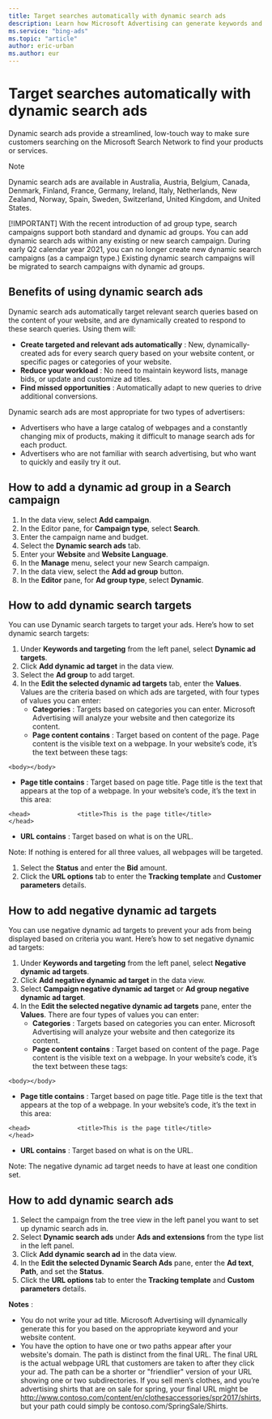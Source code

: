 ```yaml
---
title: Target searches automatically with dynamic search ads
description: Learn how Microsoft Advertising can generate keywords and ads for you automatically.
ms.service: "bing-ads"
ms.topic: "article"
author: eric-urban
ms.author: eur
---
```


# Target searches automatically with dynamic search ads

Dynamic search ads provide a streamlined, low-touch way to make sure customers searching on the Microsoft Search Network to find your products or services.

> [!NOTE]
> Dynamic search ads are available in Australia, Austria, Belgium, Canada, Denmark, Finland, France, Germany, Ireland, Italy, Netherlands, New Zealand, Norway, Spain, Sweden, Switzerland, United Kingdom, and United States.
> 
> [!IMPORTANT]
> With the recent introduction of ad group type, search campaigns support both standard and dynamic ad groups. You can add dynamic search ads within any existing or new search campaign. During early Q2 calendar year 2021, you can no longer create new dynamic search campaigns (as a campaign type.) Existing dynamic search campaigns will be migrated to search campaigns with dynamic ad groups.

## Benefits of using dynamic search ads

Dynamic search ads automatically target relevant search queries based on the content of your website, and are dynamically created to respond to these search queries. Using them will:

- **Create targeted and relevant ads automatically** : New, dynamically-created ads for every search query based on your website content, or specific pages or categories of your website.
- **Reduce your workload** : No need to maintain keyword lists, manage bids, or update and customize ad titles.
- **Find missed opportunities** : Automatically adapt to new queries to drive additional conversions.

Dynamic search ads are most appropriate for two types of advertisers:
- Advertisers who have a large catalog of webpages and a constantly changing mix of products, making it difficult to manage search ads for each product.
- Advertisers who are not familiar with search advertising, but who want to quickly and easily try it out.

## How to add a dynamic ad group in a Search campaign
1. In the data view, select **Add campaign**.
1. In the Editor pane, for **Campaign type**, select **Search**.
1. Enter the campaign name and budget.
1. Select the **Dynamic search ads** tab.
1. Enter your **Website** and **Website Language**.
1. In the **Manage** menu, select your new Search campaign.
1. In the data view, select the **Add ad group** button.
1. In the **Editor** pane, for **Ad group type**, select **Dynamic**.

## How to add dynamic search targets
You can use Dynamic search targets to target your ads. Here’s how to set dynamic search targets:

1. Under **Keywords and targeting** from the left panel, select **Dynamic ad targets**.
1. Click **Add dynamic ad target** in the data view.
1. Select the **Ad group** to add target.
1. In the **Edit the selected dynamic ad targets** tab, enter the **Values**. Values are the criteria based on which ads are targeted, with four types of values you can enter:
   - **Categories** : Targets based on categories you can enter. Microsoft Advertising will analyze your website and then categorize its content.
   - **Page content contains** : Target based on content of the page. Page content is the visible text on a webpage. In your website’s code, it’s the text between these tags:
```
<body></body>
```

   - **Page title contains** : Target based on page title. Page title is the text that appears at the top of a webpage. In your website’s code, it’s the text in this area:
```
<head>             <title>This is the page title</title>           </head>
```

   - **URL contains** : Target based on what is on the URL.

Note: If nothing is entered for all three values, all webpages will be targeted.

1. Select the **Status** and enter the **Bid** amount.
1. Click the **URL options** tab to enter the **Tracking template** and **Customer parameters** details.

## How to add negative dynamic ad targets
You can use negative dynamic ad targets to prevent your ads from being displayed based on criteria you want. Here’s how to set negative dynamic ad targets:

1. Under **Keywords and targeting** from the left panel, select **Negative dynamic ad targets**.
1. Click **Add negative dynamic ad target** in the data view.
1. Select **Campaign negative dynamic ad target** or **Ad group negative dynamic ad target**.
1. In the **Edit the selected negative dynamic ad targets** pane, enter the **Values**. There are four types of values you can enter:
   - **Categories** : Targets based on categories you can enter. Microsoft Advertising will analyze your website and then categorize its content.
   - **Page content contains** : Target based on content of the page. Page content is the visible text on a webpage. In your website’s code, it’s the text between these tags:
```
<body></body>
```

   - **Page title contains** : Target based on page title. Page title is the text that appears at the top of a webpage. In your website’s code, it’s the text in this area:
```
<head>             <title>This is the page title</title>           </head>
```

   - **URL contains** : Target based on what is on the URL.

Note: The negative dynamic ad target needs to have at least one condition set.

## How to add dynamic search ads
1. Select the campaign from the tree view in the left panel you want to set up dynamic search ads in.
1. Select **Dynamic search ads** under **Ads and extensions** from the type list in the left panel.
1. Click **Add dynamic search ad** in the data view.
1. In the **Edit the selected Dynamic Search Ads** pane, enter the **Ad text**, **Path**, and set the **Status**.
1. Click the **URL options** tab to enter the **Tracking template** and **Custom parameters** details.

**Notes** :
- You do not write your ad title. Microsoft Advertising will dynamically generate this for you based on the appropriate keyword and your website content.
- You have the option to have one or two paths appear after your website's domain. The path is distinct from the final URL. The final URL is the actual webpage URL that customers are taken to after they click your ad. The path can be a shorter or "friendlier" version of your URL showing one or two subdirectories. If you sell men’s clothes, and you’re advertising shirts that are on sale for spring, your final URL might be http://www.contoso.com/content/en/clothesaccessories/spr2017/shirts, but your path could simply be contoso.com/SpringSale/Shirts.



